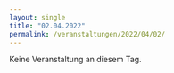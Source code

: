 ```yaml
---
layout: single
title: "02.04.2022"
permalink: /veranstaltungen/2022/04/02/
---
```


Keine Veranstaltung an diesem Tag.

